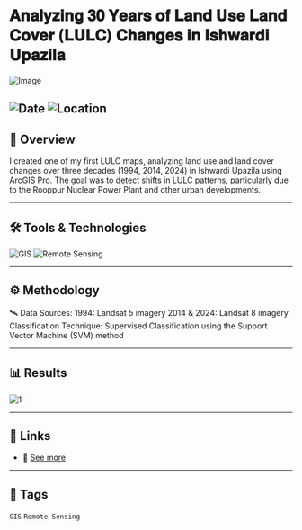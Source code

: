# 𝐀𝐧𝐚𝐥𝐲𝐳𝐢𝐧𝐠 𝟑𝟎 𝐘𝐞𝐚𝐫𝐬 𝐨𝐟 𝐋𝐚𝐧𝐝 𝐔𝐬𝐞 𝐋𝐚𝐧𝐝 𝐂𝐨𝐯𝐞𝐫 (𝐋𝐔𝐋𝐂) 𝐂𝐡𝐚𝐧𝐠𝐞𝐬 𝐢𝐧 𝐈𝐬𝐡𝐰𝐚𝐫𝐝𝐢 𝐔𝐩𝐚𝐳𝐢𝐥𝐚 

![Image](https://framerusercontent.com/images/3tE82LWv8lKMpzMXLNsG8tdceMw.png?width=1474&height=979)  

![Date](https://img.shields.io/badge/12/12/2024-12/12/2024-blue) 
![Location](https://img.shields.io/badge/Location-Rajshahi-green) 
---

## 📝 Overview
I created one of my first LULC maps, analyzing land use and land cover changes over three decades (1994, 2014, 2024) in Ishwardi Upazila using ArcGIS Pro. The goal was to detect shifts in LULC patterns, particularly due to the Rooppur Nuclear Power Plant and other urban developments. 

---

## 🛠️ Tools & Technologies
![GIS](https://img.shields.io/badge/GIS-ArcGIS-green) 
![Remote Sensing](https://img.shields.io/badge/Remote%20Sensing-Satellite%20Data-orange)  

---

## ⚙️ Methodology
🛰️ Data Sources:
1994: Landsat 5 imagery
2014 & 2024: Landsat 8 imagery
Classification Technique: Supervised Classification using the Support Vector Machine (SVM) method

---

## 📊 Results

![1](https://framerusercontent.com/images/3tE82LWv8lKMpzMXLNsG8tdceMw.png?width=1474&height=979)  

---

## 📎 Links
- 🔗 [See more](https://www.linkedin.com/posts/imtiajiqbalmahfuj_gis-remotesensing-lulc-activity-7305154180334198784-7diy?utm_source=share&utm_medium=member_desktop&rcm=ACoAAETCC3UBjMNBwycvXEm57I2FBEXCxvdKcM0)  

---

## 🔖 Tags
`GIS` `Remote Sensing` 
